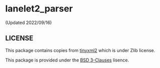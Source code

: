 # lanelet2_parser

(Updated 2022/09/16)

## LICENSE

This package contains copies from [tinyxml2](https://github.com/leethomason/tinyxml2) which is under Zlib license.

This package is provided under the [BSD 3-Clauses](LICENSE) lisence.